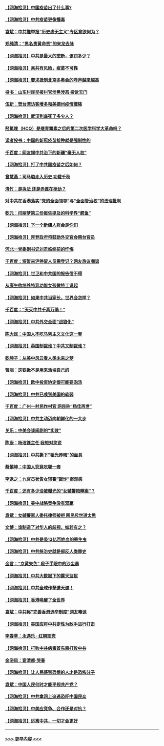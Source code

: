 #### [【网海拾贝】中国疫苗出了什么事?](../pages/nsc993/n12879124.md?t=04141652) 
#### [【网海拾贝】中共疫苗更像播毒](../pages/nsc993/n12876631.md?t=04141652) 
#### [袁斌：中共推举报“历史虚无主义”专区意欲何为？](../pages/nsc993/n12876530.md?t=04141652) 
#### [郑纯清：“黑名贵黄命贵”的来龙去脉](../pages/nsc993/n12875589.md?t=04141652) 
#### [【网海拾贝】中共是最大的垄断，该罚多少？](../pages/nsc993/n12874006.md?t=04141652) 
#### [【网海拾贝】亲共有风险，疫苗不可靠](../pages/nsc993/n12872224.md?t=04141652) 
#### [【网海拾贝】要求抵制北京冬奥会的呼声越来越高](../pages/nsc993/n12868962.md?t=04141652) 
#### [投书：山东村民举报村官涉黑涉恶 投诉无门](../pages/nsc993/n12869726.md?t=04141652) 
#### [伍新：贺台湾访客增多和美德州疫情骤降](../pages/nsc993/n12865651.md?t=04141652) 
#### [【网海拾贝】武汉到底死了多少人？](../pages/nsc993/n12863707.md?t=04141652) 
#### [羟氯喹（HCQ）是继青霉素之后的第二次医学科学大革命吗？](../pages/nsc993/n12638564.md?t=04141652) 
#### [读者投书：中国的新冠疫苗接种就是强制性的](../pages/nsc993/n12859932.md?t=04141652) 
#### [千百度：网友揭中共治下的新疆“毫无人权”](../pages/nsc993/n12858385.md?t=04141652) 
#### [【网海拾贝】打了中共国疫苗之后如何？](../pages/nsc993/n12857866.md?t=04141652) 
#### [曾慧燕：司马璐走入历史 功载千秋](../pages/nsc993/n12856996.md?t=04141652) 
#### [清竹：是执法 还是赤匪在抢劫？](../pages/nsc993/n12856952.md?t=04141652) 
#### [对中共在香港落实“党的全面领导”与“全面管治权”的法理批判](../pages/nsc993/n12856929.md?t=04141652) 
#### [乾元：闫丽梦第三份报告提及的科学界“鳄鱼”](../pages/nsc993/n12855985.md?t=04141652) 
#### [【网海拾贝】下一个新疆人将会是你们](../pages/nsc993/n12855864.md?t=04141652) 
#### [【网海拾贝】拜登政府将鼓励外交官会晤台官员](../pages/nsc993/n12853615.md?t=04141652) 
#### [河北一党委副书记刘君临终前的忏悔](../pages/nsc993/n12849420.md?t=04141652) 
#### [千百度：短暂来沪停留人员需登记？网友热议嘲讽](../pages/nsc993/n12853497.md?t=04141652) 
#### [【网海拾贝】世卫和中共国的报告信不得](../pages/nsc993/n12850902.md?t=04141652) 
#### [从康生欲培养特异功能女孩做特工说起](../pages/nsc993/n12849289.md?t=04141652) 
#### [【网海拾贝】如果中共当家长，世界会怎样？](../pages/nsc993/n12848436.md?t=04141652) 
#### [千百度：“天灭中共千真万确！”](../pages/nsc993/n12845659.md?t=04141652) 
#### [【网海拾贝】中共外交全面“战狼化”](../pages/nsc993/n12845607.md?t=04141652) 
#### [陈大民：中国人不吃马列主义文化这一套](../pages/nsc993/n12842496.md?t=04141652) 
#### [【网海拾贝】英国制裁谁？中共又制裁谁？](../pages/nsc993/n12840909.md?t=04141652) 
#### [乾坤子：从美中风云看人类未来之梦](../pages/nsc993/n12840590.md?t=04141652) 
#### [苦胆：这铁锹不是用来活埋自己的](../pages/nsc993/n12839512.md?t=04141652) 
#### [【网海拾贝】欧中投资协定很可能要泡汤](../pages/nsc993/n12835122.md?t=04141652) 
#### [【网海拾贝】中共已嗅到美国的软弱](../pages/nsc993/n12832411.md?t=04141652) 
#### [千百度：广州一村民炸村官 网民称“杨佳再世”](../pages/nsc993/n12832380.md?t=04141652) 
#### [【网海拾贝】中共主动迈向朝鲜化的一大步](../pages/nsc993/n12829887.md?t=04141652) 
#### [关乐：中美会谈闹剧的“实效”](../pages/nsc993/n12826698.md?t=04141652) 
#### [陈康：杨洁篪主任  我想对您说](../pages/nsc993/n12826609.md?t=04141652) 
#### [【网海拾贝】中共撕下“韬光养晦”的面具](../pages/nsc993/n12826459.md?t=04141652) 
#### [蔡慎坤：中国人究竟吃哪一套](../pages/nsc993/n12826010.md?t=04141652) 
#### [李退之：九官员状告女辅警“敲诈”案观感](../pages/nsc993/n12823984.md?t=04141652) 
#### [千百度：还有多少没被曝光的“女辅警陪睡案”？](../pages/nsc993/n12822136.md?t=04141652) 
#### [【网海拾贝】美中战略竞争没有双赢](../pages/nsc993/n12822105.md?t=04141652) 
#### [袁斌：女辅警家人委托律师被拒 网民斥世道太黑](../pages/nsc993/n12822004.md?t=04141652) 
#### [文博：谁制造了对华人的歧视，如若有之？](../pages/nsc993/n12821635.md?t=04141652) 
#### [【网海拾贝】中共是吸13亿百姓血的寄生虫](../pages/nsc993/n12819191.md?t=04141652) 
#### [【网海拾贝】中共统治史就是部反人类罪史](../pages/nsc993/n12816738.md?t=04141652) 
#### [金言：“京黄失色” 段子手眼中的沙尘暴](../pages/nsc993/n12815700.md?t=04141652) 
#### [【网海拾贝】中共大数据下的露天监狱](../pages/nsc993/n12811075.md?t=04141652) 
#### [【网海拾贝】中共全球作孽遭天谴！](../pages/nsc993/n12810258.md?t=04141652) 
#### [【网海拾贝】香港唤醒了全世界](../pages/nsc993/n12809100.md?t=04141652) 
#### [袁斌：中共称“完善香港选举制度”网友嘲讽](../pages/nsc993/n12808994.md?t=04141652) 
#### [【网海拾贝】美国应将中共定性为敌手进行打击](../pages/nsc993/n12806870.md?t=04141652) 
#### [李春草：永遇乐 · 红朝空壳](../pages/nsc993/n12805365.md?t=04141652) 
#### [【网海拾贝】打败中共病毒首先需打败中共](../pages/nsc993/n12803930.md?t=04141652) 
#### [金浴凤：宴清都‧哭春](../pages/nsc993/n12801601.md?t=04141652) 
#### [【网海拾贝】让人民感到恐惧的人才是恐怖分子](../pages/nsc993/n12799347.md?t=04141652) 
#### [袁斌：中国人民何时才能平视共产党？](../pages/nsc993/n12799306.md?t=04141652) 
#### [【网海拾贝】中共拿网上追逃恐吓中国民众](../pages/nsc993/n12796905.md?t=04141652) 
#### [【网海拾贝】中美应竞争、合作还是对抗？](../pages/nsc993/n12794675.md?t=04141652) 
#### [【网海拾贝】远离中共，一切才会更好](../pages/nsc993/n12793572.md?t=04141652) 

----
#### [ >>> 更早内容 <<< ](../indexes/nsc993-earlier.md)
